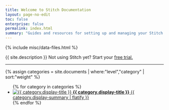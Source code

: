 ```yaml
---
title: Welcome to Stitch Documentation
layout: page-no-edit
toc: false
enterprise: false
permalink: index.html
summary: "Guides and resources for setting up and managing your Stitch data pipeline."
---
```

{% include misc/data-files.html %}

<p class="intro">{{ site.description }} Not using Stitch yet? Start your <a href="https://www.stitchdata.com/signup/">free trial.</a></p> 
<hr />

{% assign categories = site.documents | where:"level","category" | sort:"weight" %}

<ul class="tiles two-columns link-tiles">
{% for category in categories %}
	<li>
		<a href="{{ site.baseurl | append: category.url }}">
			<img src="{{ site.baseurl }}/images/icons/{{ category.icon }}.svg" style="max-height: 60px;" alt="{{ category.display-title }}">
			<strong>{{ category.display-title }}</strong>
			{{ category.display-summary | flatify }}
		</a>
	</li>
{% endfor %} 
</ul>